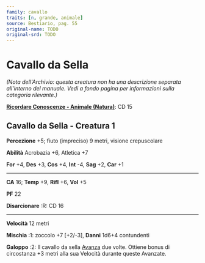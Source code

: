 ```yaml
---
family: cavallo
traits: [n, grande, animale]
source: Bestiario, pag. 55
original-name: TODO
original-srd: TODO
---
```


# Cavallo da Sella

_(Nota dell'Archivio: questa creatura non ha una descrizione separata
all'interno del manuale. Vedi a fondo pagina per informazioni sulla categoria
rilevante.)_

**[Ricordare Conoscenze - Animale (Natura)](/azioni/abilita/ricordare-conoscenze)**:
CD 15

## Cavallo da Sella - Creatura 1

**Percezione** +5; fiuto (impreciso) 9 metri, visione crepuscolare

**Abilità** Acrobazia +6, Atletica +7

**For** +4, **Des** +3, **Cos** +4, **Int** -4, **Sag** +2, **Car** +1

---

**CA** 16; **Temp** +9, **Rifl** +6, **Vol** +5

**PF** 22

**Disarcionare** :R: CD 16

---

**Velocità** 12 metri

**Mischia** :1: zoccolo +7 \[+2/-3], **Danni** 1d6+4 contundenti

**Galoppo** :2: Il cavallo da sella [Avanza](/azioni/base/avanzare) due volte.
Ottiene bonus di circostanza +3 metri alla sua Velocità durante queste Avanzate.
